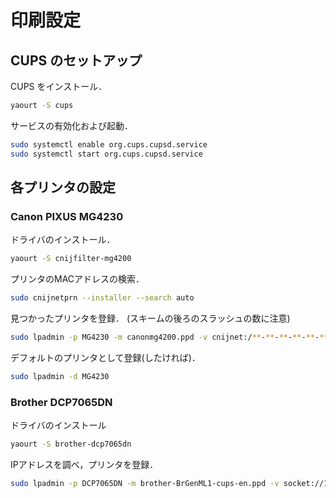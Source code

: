 # 印刷設定

## CUPS のセットアップ
CUPS をインストール．
```bash
yaourt -S cups
```

サービスの有効化および起動．
```bash
sudo systemctl enable org.cups.cupsd.service
sudo systemctl start org.cups.cupsd.service
```

## 各プリンタの設定
### Canon PIXUS MG4230
ドライバのインストール．
```bash
yaourt -S cnijfilter-mg4200
```

プリンタのMACアドレスの検索．
```bash
sudo cnijnetprn --installer --search auto
```

見つかったプリンタを登録．
(スキームの後ろのスラッシュの数に注意)
```bash
sudo lpadmin -p MG4230 -m canonmg4200.ppd -v cnijnet:/**-**-**-**-**-** -E
```

デフォルトのプリンタとして登録(したければ)．
```bash
sudo lpadmin -d MG4230
```

### Brother DCP7065DN
ドライバのインストール
```bash
yaourt -S brother-dcp7065dn
```

IPアドレスを調べ，プリンタを登録．
```bash
sudo lpadmin -p DCP7065DN -m brother-BrGenML1-cups-en.ppd -v socket://192.168.1.9 -E
```

